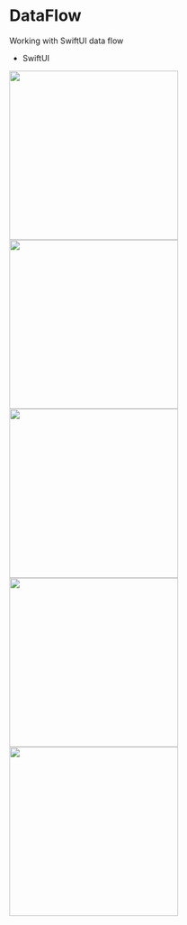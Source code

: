 # DataFlow

Working with SwiftUI data flow

* SwiftUI

<img src="https://github.com/repakuku/DataFlow/assets/43852158/b57b6fa1-d1c1-45cb-b817-e12b7efe9625" width="300">
<img src="https://github.com/repakuku/DataFlow/assets/43852158/56d40fcc-1fec-4e37-8cec-1c100cfe04c8" width="300">
<img src="https://github.com/repakuku/DataFlow/assets/43852158/0444d5d5-127b-41bb-b768-ba2bd38f751b" width="300">
<img src="https://github.com/repakuku/DataFlow/assets/43852158/6205abea-ad68-4b1c-9afb-dd0abd95304d" width="300">
<img src="https://github.com/repakuku/DataFlow/assets/43852158/03a83d3f-9b5c-4842-b5d1-c41ef0fa388d" width="300">
